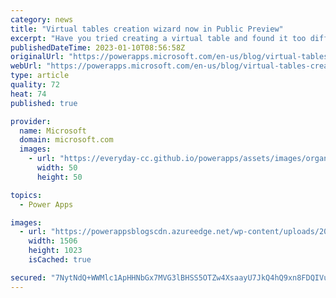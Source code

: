 ```yaml
---
category: news
title: "Virtual tables creation wizard now in Public Preview"
excerpt: "Have you tried creating a virtual table and found it too difficult? Do you wish you had an easy way to integrate external data from SharePoint and SQL into Dataverse? We are excited to announce that makers can now create virtual tables directly in the maker portal in just a few minutes using a guided&hellip;"
publishedDateTime: 2023-01-10T08:56:58Z
originalUrl: "https://powerapps.microsoft.com/en-us/blog/virtual-tables-creation-wizard-now-in-public-preview/"
webUrl: "https://powerapps.microsoft.com/en-us/blog/virtual-tables-creation-wizard-now-in-public-preview/"
type: article
quality: 72
heat: 74
published: true

provider:
  name: Microsoft
  domain: microsoft.com
  images:
    - url: "https://everyday-cc.github.io/powerapps/assets/images/organizations/microsoft.com-50x50.jpg"
      width: 50
      height: 50

topics:
  - Power Apps

images:
  - url: "https://powerappsblogscdn.azureedge.net/wp-content/uploads/2023/01/Wizard.png"
    width: 1506
    height: 1023
    isCached: true

secured: "7NytNdQ+WWMlc1ApHHNbGx7MVG3lBHSS5OTZw4XsaayU7JkQ4hQ9xn8FDQIVuEJ4ttkTX27SwhYitL1/Zk+d+zXzJtL+QXSJmBjGq01noX+U1GipvwqM+WXlKh/dfEkNcBNKebVUcYzeWQ18S+DzVfzXnsCiA/4HmNCitFkABtsSA+DCpi4BZ4MRjS+UZbQR+grzeffwjrRTUeDbPwqB/+hgCdvSI2HrdGpyMcT9RRU2jccZ4WJb7poW7LH3wvtScsGvPdlEz/aXMhw5kuB15Jfaksxuyb5Pxkd/CGloTNKIk7aCPuTUBGhUw0vdALo+oWPd2+9m10yzEgXrjAVzjCK1P72ShBGI3wuBedDYeeQ=;wai+NyUvWJi4eeygjdBKgw=="
---
```


